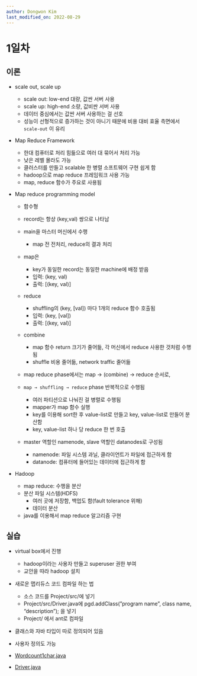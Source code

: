 ```yaml
---
author: Dongwon Kim
last_modified_on: 2022-08-29
---
```

# 1일차
## 이론
- scale out, scale up
    - scale out: low-end 대량, 값싼 서버 사용
    - scale up: high-end 소량, 값비싼 서버 사용
    - 데이터 중심에서는 값싼 서버 사용하는 걸 선호
    - 성능이 선형적으로 증가하는 것이 아니기 때문에 비용 대비 효율 측면에서 `scale-out` 이 유리  

- Map Reduce Framework
    - 한대 컴퓨터로 처리 힘듦으로 여러 대 묶어서 처리 가능
    - 낮은 레벨 몰라도 가능
    - 클러스터를 만들고 scalable 한 병렬 소프트웨어 구현 쉽게 함
    - hadoop으로 map reduce 프레임워크 사용 가능
    - map, reduce 함수가 주요로 사용됨  

- Map reduce programming model
    - 함수형
    - record는 항상 (key,val) 쌍으로 나타남
    - main을 마스터 머신에서 수행
        - map 전 전처리, reduce의 결과 처리
    - map은 
        - key가 동일한 record는 동일한 machine에 배정 받음
        - 입력: (key, val)
        - 출력: [(key, val)]
    - reduce 
        - shuffling의 (key, [val]) 마다 1개의 reduce 함수 호출됨
        - 입력: (key, [val])
        - 출력: [(key, val)]
    - combine
        - map 함수 return 크기가 줄어듦, 각 머신에서 reduce 사용한 것처럼 수행됨
        - shuffle 비용 줄어듦, network traffic 줄어듦
    
    - map reduce phase에서는 map → (combine) → reduce 순서로,
    - `map → shuffling → reduce` phase 반복적으로 수행됨
        - 여러 파티션으로 나눠진 걸 병렬로 수행됨
        - mapper가 map 함수 실행
        - key를 이용해 sort한 후 value-list로 만들고 key, value-list로 만들어 분산함
        - key, value-list 하나 당 reduce 한 번 호출  
    - master 역할인 namenode, slave 역할인 datanodes로 구성됨
        - namenode: 파일 시스템 과닐, 클라이언트가 파일에 접근하게 함
        - datanode: 컴퓨터에 들어있는 데이터에 접근하게 함  

- Hadoop
    - map reduce: 수행을 분산
    - 분산 파일 시스템(HDFS)
        - 여러 곳에 저장함, 백업도 함(fault tolerance 위해)
        - 데이터 분산
    - java를 이용해서 map reduce 알고리즘 구현
 
## 실습

- virtual box에서 진행
    - hadoop이라는 사용자 만들고 superuser 권한 부여
    - 교안을 따라 hadoop 설치
- 새로운 맵리듀스 코드 컴파일 하는 법
    - 소스 코드를 Project/src/에 넣기
    - Project/src/Driver.java에 pgd.addClass(”program name”, class name, “description”); 을 넣기
    - Project/ 에서 ant로 컴파일
- 클래스와 자바 타입이 따로 정의되어 있음
- 사용자 정의도 가능

- [Wordcount1char.java](./src/Wordcount1char.java)
- [Driver.java](./src/Driver.java)

